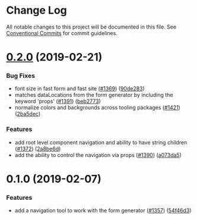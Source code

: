 # Change Log

All notable changes to this project will be documented in this file.
See [Conventional Commits](https://conventionalcommits.org) for commit guidelines.

# [0.2.0](https://github.com/Microsoft/fast-dna/compare/@microsoft/fast-navigation-generator-react@0.1.0...@microsoft/fast-navigation-generator-react@0.2.0) (2019-02-21)


### Bug Fixes

* font size in fast form and fast site ([#1369](https://github.com/Microsoft/fast-dna/issues/1369)) ([90de283](https://github.com/Microsoft/fast-dna/commit/90de283))
* matches dataLocations from the form generator by including the keyword 'props' ([#1391](https://github.com/Microsoft/fast-dna/issues/1391)) ([beb2773](https://github.com/Microsoft/fast-dna/commit/beb2773))
* normalize colors and backgrounds across tooling packages ([#1421](https://github.com/Microsoft/fast-dna/issues/1421)) ([2ba5dec](https://github.com/Microsoft/fast-dna/commit/2ba5dec))


### Features

* add root level component navigation and ability to have string children ([#1372](https://github.com/Microsoft/fast-dna/issues/1372)) ([2a8be6d](https://github.com/Microsoft/fast-dna/commit/2a8be6d))
* add the ability to control the navigation via props ([#1390](https://github.com/Microsoft/fast-dna/issues/1390)) ([a073da5](https://github.com/Microsoft/fast-dna/commit/a073da5))





# 0.1.0 (2019-02-07)


### Features

* add a navigation tool to work with the form generator ([#1357](https://github.com/Microsoft/fast-dna/issues/1357)) ([54f46d3](https://github.com/Microsoft/fast-dna/commit/54f46d3))
